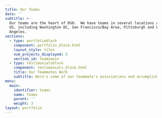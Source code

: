 ```yaml
---
title: Our Teams
date: ''
subtitle: >-
  Our teams are the heart of DSO.  We have teams in several locations around the
  US, including Washington DC, San Francisco/Bay Area, Pittsburgh and Los
  Angeles.
sections:
  - type: portfolioblock
    component: portfolio_block.html
    layout_style: tiles
    num_projects_displayed: 5
    section_id: teamsmain
  - type: testimonialsblock
    component: testimonials_block.html
    title: Our Teammates Work
    subtitle: Here's some of our teammate's associations and accomplishments
menu:
  main:
    identifier: teams
    name: Teams
    parent: ''
    weight: 3
layout: portfolio
---
```

